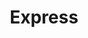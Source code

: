 ---
title: "Express"
url: /ciudad-autonoma-de-buenos-aires/express-avenida-regimiento-de-patricios/
shop: Lebensmittel
---